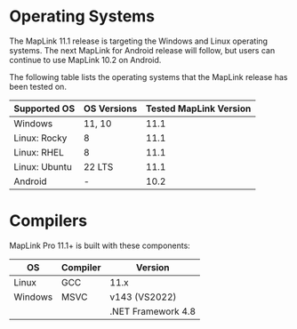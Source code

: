 # Operating Systems
The MapLink 11.1 release is targeting the Windows and Linux operating systems. The next MapLink for Android release will follow, but users can continue to use MapLink 10.2 on Android.

The following table lists the operating systems that the MapLink release has been tested on. 

| Supported OS | OS Versions | Tested MapLink Version |
| ----- | ----- | ----- |
| Windows | 11, 10 | 11.1 |
| Linux: Rocky | 8 | 11.1 |
| Linux: RHEL | 8 | 11.1 |
| Linux: Ubuntu | 22 LTS | 11.1 |
| Android | - | 10.2 |

# Compilers

MapLink Pro 11.1+ is built with these components:

| OS | Compiler | Version |
| ----- | ----- | ----- |
| Linux | GCC | 11.x |
| Windows | MSVC | v143 (VS2022) |
|  |  | .NET Framework 4.8 |


